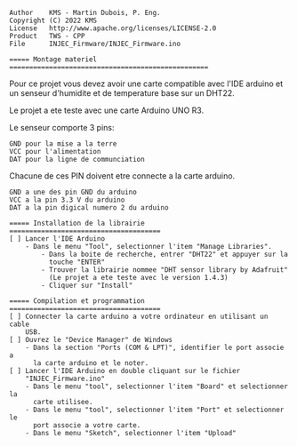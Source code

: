 
    Author    KMS - Martin Dubois, P. Eng.
    Copyright (C) 2022 KMS
    License   http://www.apache.org/licenses/LICENSE-2.0
    Product   TWS - CPP
    File      INJEC_Firmware/INJEC_Firmware.ino

    ===== Montage materiel ==================================================

Pour ce projet vous devez avoir une carte compatible avec l'IDE arduino et un
senseur d'humidite et de temperature base sur un DHT22.

Le projet a ete teste avec une carte Arduino UNO R3.

Le senseur comporte 3 pins:

    GND pour la mise a la terre
    VCC pour l'alimentation
    DAT pour la ligne de communciation

Chacune de ces PIN doivent etre connecte a la carte arduino.

    GND a une des pin GND du arduino
    VCC a la pin 3.3 V du arduino
    DAT a la pin digical numero 2 du arduino

    ===== Installation de la librairie ======================================
    [ ] Lancer l'IDE Arduino
        - Dans le menu "Tool", selectionner l'item "Manage Libraries".
            - Dans la boite de recherche, entrer "DHT22" et appuyer sur la
              touche "ENTER"
            - Trouver la librairie nommee "DHT sensor library by Adafruit"
              (Le projet a ete teste avec le version 1.4.3)
            - Cliquer sur "Install"

    ===== Compilation et programmation ======================================
    [ ] Connecter la carte arduino a votre ordinateur en utilisant un cable
        USB.
    [ ] Ouvrez le "Device Manager" de Windows
        - Dans la section "Ports (COM & LPT)", identifier le port associe a
          la carte arduino et le noter.
    [ ] Lancer l'IDE Arduino en double cliquant sur le fichier
        "INJEC_Firmware.ino"
        - Dans le menu "tool", selectionner l'item "Board" et selectionner la
          carte utilisee.
        - Dans le menu "tool", selectionner l'item "Port" et selectionner le
          port associe a votre carte.
        - Dans le menu "Sketch", selectionner l'item "Upload"
        